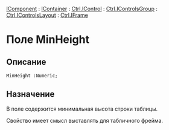 ﻿---
Link: .Ctrl.IFrame.@MinHeight
---

[IComponent](topic:Com.Custom.ComClasses.IComponent.Default) :
[IContainer](topic:Com.Custom.ComClasses.IContainer.Default) :
[Ctrl.IControl](topic:Com.Custom.ComClasses.Ctrl.IControl.Default) :
[Ctrl.IControlsGroup](topic:Com.Custom.ComClasses.Ctrl.IControlsGroup.Default) :
[Ctrl.IControlsLayout](topic:Com.Custom.ComClasses.Ctrl.IControlsLayout.Default) :
[Ctrl.IFrame](Default)

# Поле MinHeight

## Описание

    MinHeight :Numeric;

## Назначение

В поле содержится минимальная высота строки таблицы.

Свойство имеет смысл выставлять для табличного фрейма.